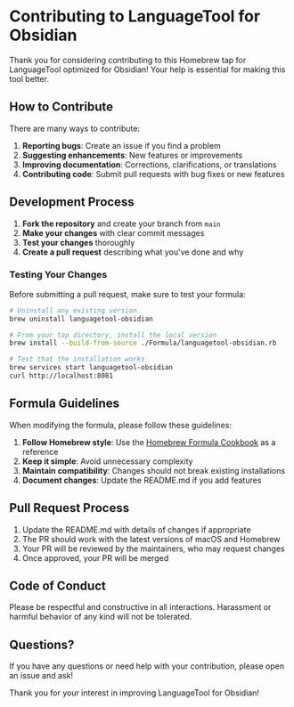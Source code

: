 # Contributing to LanguageTool for Obsidian

Thank you for considering contributing to this Homebrew tap for LanguageTool optimized for Obsidian! Your help is essential for making this tool better.

## How to Contribute

There are many ways to contribute:

1. **Reporting bugs**: Create an issue if you find a problem
2. **Suggesting enhancements**: New features or improvements
3. **Improving documentation**: Corrections, clarifications, or translations
4. **Contributing code**: Submit pull requests with bug fixes or new features

## Development Process

1. **Fork the repository** and create your branch from `main`
2. **Make your changes** with clear commit messages
3. **Test your changes** thoroughly
4. **Create a pull request** describing what you've done and why

### Testing Your Changes

Before submitting a pull request, make sure to test your formula:

```bash
# Uninstall any existing version
brew uninstall languagetool-obsidian

# From your tap directory, install the local version
brew install --build-from-source ./Formula/languagetool-obsidian.rb

# Test that the installation works
brew services start languagetool-obsidian
curl http://localhost:8081
```

## Formula Guidelines

When modifying the formula, please follow these guidelines:

1. **Follow Homebrew style**: Use the [Homebrew Formula Cookbook](https://docs.brew.sh/Formula-Cookbook) as a reference
2. **Keep it simple**: Avoid unnecessary complexity
3. **Maintain compatibility**: Changes should not break existing installations
4. **Document changes**: Update the README.md if you add features

## Pull Request Process

1. Update the README.md with details of changes if appropriate
2. The PR should work with the latest versions of macOS and Homebrew
3. Your PR will be reviewed by the maintainers, who may request changes
4. Once approved, your PR will be merged

## Code of Conduct

Please be respectful and constructive in all interactions. Harassment or harmful behavior of any kind will not be tolerated.

## Questions?

If you have any questions or need help with your contribution, please open an issue and ask!

Thank you for your interest in improving LanguageTool for Obsidian!
